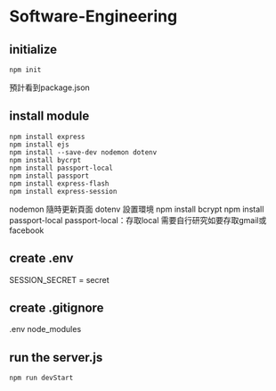 # Software-Engineering

## initialize
    npm init
預計看到package.json

## install module
    npm install express
    npm install ejs
    npm install --save-dev nodemon dotenv
    npm install bycrpt
    npm install passport-local
    npm install passport
    npm install express-flash
    npm install express-session
nodemon 隨時更新頁面
dotenv  設置環境
    npm install bcrypt
    npm install passport-local
passport-local：存取local
需要自行研究如要存取gmail或facebook

## create .env
SESSION_SECRET = secret
## create .gitignore
.env
node_modules

## run the server.js
    npm run devStart
